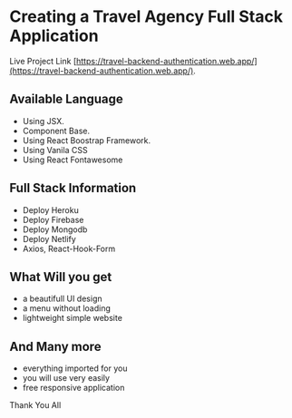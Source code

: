 # Creating a Travel Agency Full Stack Application

Live Project Link [https://travel-backend-authentication.web.app/](https://travel-backend-authentication.web.app/).

## Available Language

- Using JSX.
- Component Base.
- Using React Boostrap Framework.
- Using Vanila CSS
- Using React Fontawesome  

## Full Stack Information 
- Deploy Heroku
- Deploy Firebase
- Deploy Mongodb
- Deploy Netlify 
- Axios, React-Hook-Form
  
## What Will you get 

* a beautifull UI design
* a menu without loading 
* lightweight simple website

## And Many more 

* everything imported for you
* you will use very easily 
* free responsive application

Thank You All
